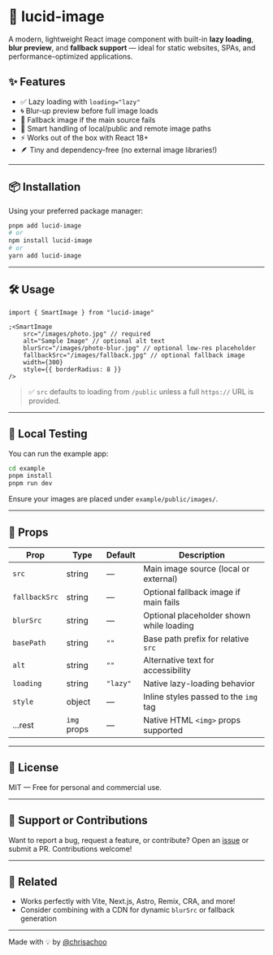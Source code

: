 # 📸 lucid-image

A modern, lightweight React image component with built-in **lazy loading**, **blur preview**, and **fallback support** — ideal for static websites, SPAs, and performance-optimized applications.

## ✨ Features

- ✅ Lazy loading with `loading="lazy"`
- 🌀 Blur-up preview before full image loads
- 🚨 Fallback image if the main source fails
- 🧠 Smart handling of local/public and remote image paths
- ⚡ Works out of the box with React 18+
- 🪶 Tiny and dependency-free (no external image libraries!)

---

## 📦 Installation

Using your preferred package manager:

```bash
pnpm add lucid-image
# or
npm install lucid-image
# or
yarn add lucid-image
```

---

## 🛠️ Usage

```tsx
import { SmartImage } from "lucid-image"

;<SmartImage
	src="/images/photo.jpg" // required
	alt="Sample Image" // optional alt text
	blurSrc="/images/photo-blur.jpg" // optional low-res placeholder
	fallbackSrc="/images/fallback.jpg" // optional fallback image
	width={300}
	style={{ borderRadius: 8 }}
/>
```

> ✅ `src` defaults to loading from `/public` unless a full `https://` URL is provided.

---

## 🧪 Local Testing

You can run the example app:

```bash
cd example
pnpm install
pnpm run dev
```

Ensure your images are placed under `example/public/images/`.

---

## 🧰 Props

| Prop          | Type        | Default  | Description                              |
| ------------- | ----------- | -------- | ---------------------------------------- |
| `src`         | string      | —        | Main image source (local or external)    |
| `fallbackSrc` | string      | —        | Optional fallback image if main fails    |
| `blurSrc`     | string      | —        | Optional placeholder shown while loading |
| `basePath`    | string      | `""`     | Base path prefix for relative `src`      |
| `alt`         | string      | `""`     | Alternative text for accessibility       |
| `loading`     | string      | `"lazy"` | Native lazy-loading behavior             |
| `style`       | object      | —        | Inline styles passed to the `img` tag    |
| ...rest       | `img` props | —        | Native HTML `<img>` props supported      |

---

## 🧾 License

MIT — Free for personal and commercial use.

---

## 🙋 Support or Contributions

Want to report a bug, request a feature, or contribute?
Open an [issue](https://github.com/chrisachoo/lucid-image/issues) or submit a PR. Contributions welcome!

---

## 🔗 Related

- Works perfectly with Vite, Next.js, Astro, Remix, CRA, and more!
- Consider combining with a CDN for dynamic `blurSrc` or fallback generation

---

Made with 💡 by [@chrisachoo](https://github.com/chrisachoo)
